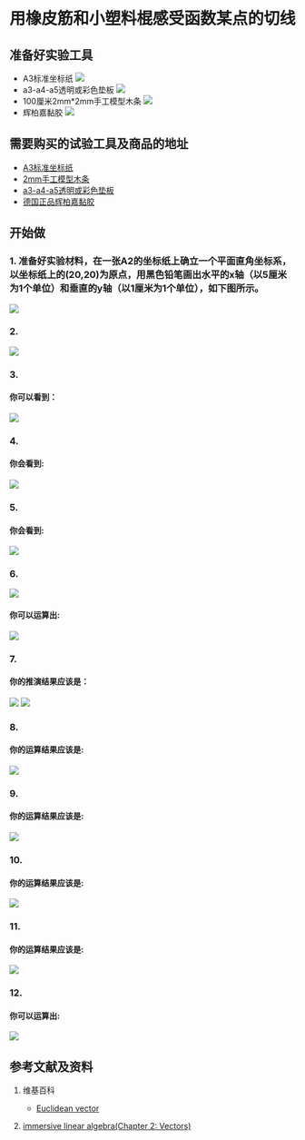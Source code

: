 # 用橡皮筋和小塑料棍感受函数某点的切线

## 准备好实验工具

- A3标准坐标纸
![](/images/xx/xxxxxxxxxxx/A3标准坐标纸.jpg)
- a3-a4-a5透明或彩色垫板
![](/images/xx/xxxxxxxxxxx/a3-a4-a5透明或彩色垫板.jpg)
- 100厘米2mm*2mm手工模型木条
![](/images/xx/xxxxxxxxxxx/2mm手工模型木条.jpg)
- 辉柏嘉黏胶
![](/images/xx/xxxxxxxxxxx/辉柏嘉黏胶.jpg)

## 需要购买的试验工具及商品的地址

- [A3标准坐标纸](https://detail.tmall.com/item.htm?id=27142292922&ali_refid=a3_430583_1006:1105863285:N:dZ%20MV6sJ%20YlXqxaoC1QlJw==:77285e2bbcb0cebf9d00068f21bd840f&ali_trackid=1_77285e2bbcb0cebf9d00068f21bd840f&spm=a230r.1.14.1&skuId=3165771512170)
- [2mm手工模型木条](https://item.taobao.com/item.htm?spm=a1z09.2.0.0.7f642e8dJTGJWM&id=543446811425&_u=3c6ncud14e3)
- [a3-a4-a5透明或彩色垫板](https://detail.tmall.com/item.htm?id=572373987578&spm=a1z09.2.0.0.7f642e8dJTGJWM&_u=3c6ncud6913&skuId=3884138486259)
- [德国正品辉柏嘉黏胶](https://detail.tmall.com/item.htm?id=578158176708&spm=a1z09.2.0.0.7f642e8dJTGJWM&_u=3c6ncudc3bc&skuId=3997768894943)

## 开始做

### 1. 准备好实验材料，在一张A2的坐标纸上确立一个平面直角坐标系，以坐标纸上的(20,20)为原点，用黑色铅笔画出水平的x轴（以5厘米为1个单位）和垂直的y轴（以1厘米为1个单位），如下图所示。

![](/images/xx/xxxxxxxxxxx/1a.jpg)

### 2. 

![](/images/xx/xxxxxxxxxxx/2a.jpg)

### 3.

#### 你可以看到：

![](/images/xx/xxxxxxxxxxx/3a.png)

### 4. 

#### 你会看到: 

![](/images/xx/xxxxxxxxxxx/4a.jpg)

### 5. 

#### 你会看到:

![](/images/xx/xxxxxxxxxxx/5a.png)

### 6. 

![](/images/xx/xxxxxxxxxxx/6a1.jpg)

#### 你可以运算出:

![](/images/xx/xxxxxxxxxxx/6a2.jpg)

### 7. 

#### 你的推演结果应该是：

![](/images/xx/xxxxxxxxxxx/7a1.jpg)
![](/images/xx/xxxxxxxxxxx/7a2.jpg)

### 8. 

#### 你的运算结果应该是: 

![](/images/xx/xxxxxxxxxxx/8a.jpg)

### 9. 

#### 你的运算结果应该是:

![](/images/xx/xxxxxxxxxxx/9a.jpg)

### 10. 

#### 你的运算结果应该是: 

![](/images/xx/xxxxxxxxxxx/10a.jpg)

### 11. 

#### 你的运算结果应该是: 

![](/images/xx/xxxxxxxxxxx/11a.jpg)

### 12. 

#### 你可以运算出: 

![](/images/xx/xxxxxxxxxxx/12a.jpg)

## 参考文献及资料

1. 维基百科
	- [Euclidean vector](https://en.wikipedia.org/wiki/Calculus) 

2. [immersive linear algebra(Chapter 2: Vectors)](http://immersivemath.com/ila/ch02_vectors/ch02.html)